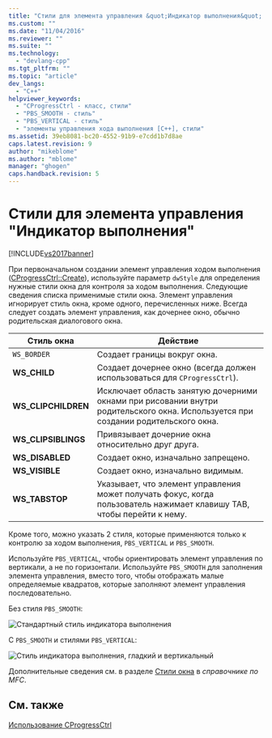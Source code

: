 ```yaml
---
title: "Стили для элемента управления &quot;Индикатор выполнения&quot; | Microsoft Docs"
ms.custom: ""
ms.date: "11/04/2016"
ms.reviewer: ""
ms.suite: ""
ms.technology: 
  - "devlang-cpp"
ms.tgt_pltfrm: ""
ms.topic: "article"
dev_langs: 
  - "C++"
helpviewer_keywords: 
  - "CProgressCtrl - класс, стили"
  - "PBS_SMOOTH - стиль"
  - "PBS_VERTICAL - стиль"
  - "элементы управления хода выполнения [C++], стили"
ms.assetid: 39eb8081-bc20-4552-91b9-e7cdd1b7d8ae
caps.latest.revision: 9
author: "mikeblome"
ms.author: "mblome"
manager: "ghogen"
caps.handback.revision: 5
---
```

# Стили для элемента управления &quot;Индикатор выполнения&quot;
[!INCLUDE[vs2017banner](../assembler/inline/includes/vs2017banner.md)]

При первоначальном создании элемент управления ходом выполнения \([CProgressCtrl::Create](../Topic/CProgressCtrl::Create.md)\), используйте параметр `dwStyle` для определения нужные стили окна для контроля за ходом выполнения.  Следующие сведения списка применимые стили окна.  Элемент управления игнорирует стиль окна, кроме одного, перечисленных ниже.  Всегда следует создать элемент управления, как дочернее окно, обычно родительская диалогового окна.  
  
|Стиль окна|Действие|  
|----------------|--------------|  
|`WS_BORDER`|Создает границы вокруг окна.|  
|**WS\_CHILD**|Создает дочернее окно \(всегда должен использоваться для `CProgressCtrl`\).|  
|**WS\_CLIPCHILDREN**|Исключает область занятую дочерними окнами при рисовании внутри родительского окна.  Используется при создании родительского окна.|  
|**WS\_CLIPSIBLINGS**|Привязывает дочерние окна относительно друг друга.|  
|**WS\_DISABLED**|Создает окно, изначально запрещено.|  
|**WS\_VISIBLE**|Создает окно, изначально видимым.|  
|**WS\_TABSTOP**|Указывает, что элемент управления может получать фокус, когда пользователь нажимает клавишу TAB, чтобы перейти к нему.|  
  
 Кроме того, можно указать 2 стиля, которые применяются только к контролю за ходом выполнения, `PBS_VERTICAL` и `PBS_SMOOTH`.  
  
 Используйте `PBS_VERTICAL`, чтобы ориентировать элемент управления по вертикали, а не по горизонтали.  Используйте `PBS_SMOOTH` для заполнения элемента управления, вместо того, чтобы отображать малые определяемые квадратов, которые заполняют элемент управления последовательно.  
  
 Без стиля `PBS_SMOOTH`:  
  
 ![Стандартный стиль индикатора выполнения](../mfc/media/vc4ruw1.png "vc4RUW1")  
  
 С `PBS_SMOOTH` и стилями `PBS_VERTICAL`:  
  
 ![Стиль индикатора выполнения, гладкий и вертикальный](../mfc/media/vc4ruw2.png "vc4RUW2")  
  
 Дополнительные сведения см. в разделе [Стили окна](../mfc/reference/frame-window-styles-mfc.md) в *справочнике по MFC*.  
  
## См. также  
 [Использование CProgressCtrl](../mfc/using-cprogressctrl.md)